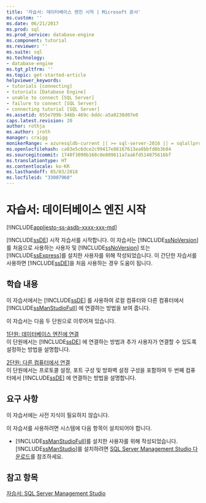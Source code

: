 ```yaml
---
title: '자습서: 데이터베이스 엔진 시작 | Microsoft 문서'
ms.custom: ''
ms.date: 06/21/2017
ms.prod: sql
ms.prod_service: database-engine
ms.component: tutorial
ms.reviewer: ''
ms.suite: sql
ms.technology:
- database-engine
ms.tgt_pltfrm: ''
ms.topic: get-started-article
helpviewer_keywords:
- tutorials [connecting]
- tutorials [Database Engine]
- unable to connect [SQL Server]
- failure to connect [SQL Server]
- connecting tutorial [SQL Server]
ms.assetid: 655e709b-346b-469c-bddc-a5a0238d07e0
caps.latest.revision: 20
author: rothja
ms.author: jroth
manager: craigg
monikerRange: = azuresqldb-current || >= sql-server-2016 || = sqlallproducts-allversions
ms.openlocfilehash: ca03e5c6dce2c99417e86167613ea8bbfd6b3b84
ms.sourcegitcommit: 1740f3090b168c0e809611a7aa6fd514075616bf
ms.translationtype: HT
ms.contentlocale: ko-KR
ms.lasthandoff: 05/03/2018
ms.locfileid: "33007960"
---
```

# <a name="tutorial-getting-started-with-the-database-engine"></a>자습서: 데이터베이스 엔진 시작
[!INCLUDE[appliesto-ss-asdb-xxxx-xxx-md](../includes/appliesto-ss-asdb-xxxx-xxx-md.md)]

[!INCLUDE[ssDE](../includes/ssde-md.md)] 시작 자습서를 시작합니다. 이 자습서는 [!INCLUDE[ssNoVersion](../includes/ssnoversion-md.md)] 를 처음으로 사용하는 사용자 및 [!INCLUDE[ssNoVersion](../includes/ssnoversion-md.md)] 또는 [!INCLUDE[ssExpress](../includes/ssexpress-md.md)]를 설치한 사용자를 위해 작성되었습니다. 이 간단한 자습서를 사용하면 [!INCLUDE[ssDE](../includes/ssde-md.md)]을 처음 사용하는 경우 도움이 됩니다.  
  
## <a name="what-you-will-learn"></a>학습 내용  
이 자습서에서는 [!INCLUDE[ssDE](../includes/ssde-md.md)] 를 사용하여 로컬 컴퓨터와 다른 컴퓨터에서 [!INCLUDE[ssManStudioFull](../includes/ssmanstudiofull-md.md)] 에 연결하는 방법을 보여 줍니다.  
  
이 자습서는 다음 두 단원으로 이루어져 있습니다.  
  
[1단원: 데이터베이스 엔진에 연결](../relational-databases/lesson-1-connecting-to-the-database-engine.md)  
이 단원에서는 [!INCLUDE[ssDE](../includes/ssde-md.md)] 에 연결하는 방법과 추가 사용자가 연결할 수 있도록 설정하는 방법을 설명합니다.  
  
[2단원: 다른 컴퓨터에서 연결](../relational-databases/lesson-2-connecting-from-another-computer.md)  
이 단원에서는 프로토콜 설정, 포트 구성 및 방화벽 설정 구성을 포함하여 두 번째 컴퓨터에서 [!INCLUDE[ssDE](../includes/ssde-md.md)] 에 연결하는 방법을 설명합니다.  
  
## <a name="requirements"></a>요구 사항  
이 자습서에는 사전 지식이 필요하지 않습니다.  
  
이 자습서를 사용하려면 시스템에 다음 항목이 설치되어야 합니다.  
  
-   [!INCLUDE[ssManStudioFull](../includes/ssmanstudiofull-md.md)]를 설치한 사용자를 위해 작성되었습니다. [!INCLUDE[ssManStudio](../includes/ssmanstudio-md.md)]를 설치하려면 [SQL Server Management Studio 다운로드](../ssms/download-sql-server-management-studio-ssms.md)를 참조하세요.  
  
## <a name="see-also"></a>참고 항목  
[자습서: SQL Server Management Studio](../ssms/tutorials/tutorial-sql-server-management-studio.md)  
  
  
  

